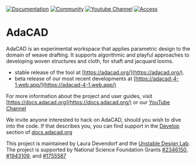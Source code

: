 [![Documentation](https://img.shields.io/badge/documentation-website-yellow?logo=markdown&logoColor=yellow)](https://docs.adacad.org/)
[![Community](https://img.shields.io/badge/community-discord-5865F2?logo=discord&logoColor=5865F2)](https://discord.gg/Be7ukQcvrC)
[![Youtube Channel](https://img.shields.io/badge/youtube-channel-red?logo=youtube&logoColor=red)](https://www.youtube.com/watch?v=nhHUUaMHx_Y&list=UULFRK7RAt8Z7Nw1u3aJ0FyPuQ)
[![Access](https://img.shields.io/badge/use-adacad.org-blue)](https://adacad.org)



# AdaCAD
AdaCAD is an experimental workspace that applies parametric design to the domain of weave drafting. It supports algorithmic and playful approaches to developing woven structures and cloth, for shaft and jacquard looms.

- stable release of the tool at [https://adacad.org/](https://adacad.org/).
- beta release of our most recent developments at [https://adacad-4-1.web.app/](https://adacad-4-1.web.app/)
  
For more information about the project and user guides, visit [https://docs.adacad.org](https://docs.adacad.org/) or our [YouTube Channel](https://www.youtube.com/playlist?list=PLy2lIjrar_02XiqfJG8kLpeWOyCtDXeFJ)

We invite anyone interested to hack on AdaCAD, should you wish to dive into the code. If that describes you, you can find support in the [Develop](https://docs.adacad.org/docs/develop/install) section of 
[docs.adacad.org](https://docs.adacad.org/)

This project is maintained by Laura Devendorf and the [Unstable Design Lab](https://unstable.design/). The project is supported by National Science Foundation Grants [#2346150](https://www.nsf.gov/awardsearch/showAward?AWD_ID=2346150&HistoricalAwards=false), [#1943109](https://www.nsf.gov/awardsearch/showAward?AWD_ID=1943109), and [#1755587](https://www.nsf.gov/awardsearch/showAward?AWD_ID=1755587)
